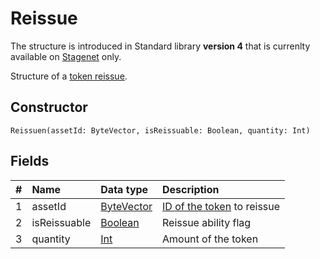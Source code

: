 # Reissue

<note type="warning" title="">The structure is introduced in Standard library **version 4** that is currenlty available on [Stagenet](/en/blockchain/blockchain-network/stage-network) only.</note>

Structure of a [token reissue](/en/blockchain/transaction-type/reissue-transaction).

## Constructor

```ride
Reissuen(assetId: ByteVector, isReissuable: Boolean, quantity: Int)
```

## Fields

| # | Name | Data type | Description |
| :--- | :--- | :--- | :--- |
| 1 | assetId | [ByteVector](/en/ride/data-types/byte-vector) | [ID of the token](/en/blockchain/token/token-id) to reissue |
| 2 | isReissuable | [Boolean](/en/ride/data-types/boolean) | Reissue ability flag |
| 3 | quantity | [Int](/en/ride/data-types/int) | Amount of the token |
